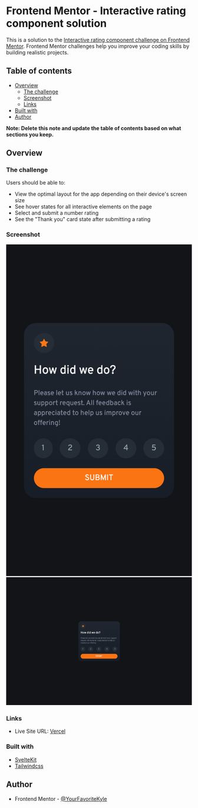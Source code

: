 # Frontend Mentor - Interactive rating component solution

This is a solution to the [Interactive rating component challenge on Frontend Mentor](https://www.frontendmentor.io/challenges/interactive-rating-component-koxpeBUmI). Frontend Mentor challenges help you improve your coding skills by building realistic projects.

## Table of contents

- [Overview](#overview)
  - [The challenge](#the-challenge)
  - [Screenshot](#screenshot)
  - [Links](#links)
- [Built with](#built-with)
- [Author](#author)

**Note: Delete this note and update the table of contents based on what sections you keep.**

## Overview

### The challenge

Users should be able to:

- View the optimal layout for the app depending on their device's screen size
- See hover states for all interactive elements on the page
- Select and submit a number rating
- See the "Thank you" card state after submitting a rating

### Screenshot

![](./README/mobile-screenshot.png)
![](./README/desktop-screenshot.png)

### Links

- Live Site URL: [Vercel](https://interactive-rating-component-main-rouge.vercel.app)

### Built with

- [SvelteKit](https://kit.svelte.dev/)
- [Tailwindcss](https://tailwindcss.com/)

## Author

- Frontend Mentor - [@YourFavoriteKyle](https://www.frontendmentor.io/profile/YourFavoriteKyle)
